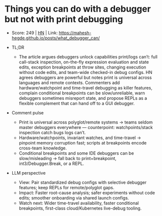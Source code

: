 # Things you can do with a debugger but not with print debugging

- Score: 249 | [HN](https://news.ycombinator.com/item?id=45156414) | Link: https://mahesh-hegde.github.io/posts/what_debugger_can/

- TL;DR
    - The article argues debuggers unlock capabilities print/logs can’t: full call-stack inspection, on-the-fly expression evaluation and state edits, exception breakpoints at throw sites, changing execution without code edits, and team-wide checked-in debug configs. HN agrees debuggers are powerful but notes print is universal across languages and remote contexts. Commenters add hardware/watchpoint and time-travel debugging as killer features, complain conditional breakpoints can be slow/unreliable, warn debuggers sometimes misreport state, and propose REPLs as a flexible complement that can hand off to a GUI debugger.

- Comment pulse
    - Print is universal across polyglot/remote systems → teams seldom master debuggers everywhere — counterpoint: watchpoints/stack inspection catch bugs logs can’t.
    - Hardware/watchpoints, invariant watches, and time-travel → pinpoint memory corruption fast; scripts at breakpoints encode cross-team knowledge.
    - Conditional breakpoints and some IDE debuggers can be slow/misleading → fall back to print+breakpoint, int3/Debugger.Break, or a REPL.

- LLM perspective
    - View: Pair standardized debug configs with selective debugger features; keep REPLs for remote/polyglot gaps.
    - Impact: Faster root-cause analysis; safer experiments without code edits; smoother onboarding via shared launch configs.
    - Watch next: Wider time-travel availability, faster conditional breakpoints, first-class cloud/Kubernetes live-debug tooling.

